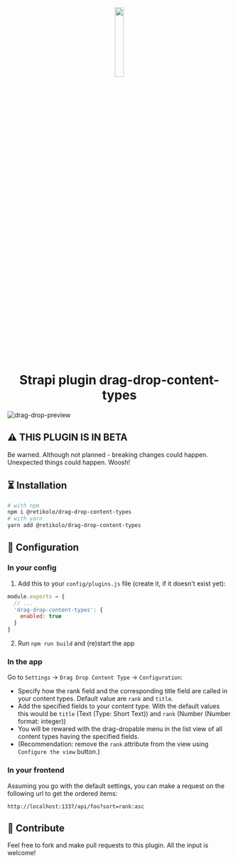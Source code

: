 <div align="center">
  <img src="https://user-images.githubusercontent.com/37687705/192227260-db082018-947a-4166-a3f4-983e1024dd59.png" width="20%">
  <h1>Strapi plugin drag-drop-content-types</h1>
</div>

![drag-drop-preview](https://user-images.githubusercontent.com/37687705/191790500-f7bc7968-cf10-4448-a049-3350d96d2d8b.png)

## ⚠ THIS PLUGIN IS IN BETA
Be warned. Although not planned - breaking changes could happen. Unexpected things could happen. Woosh!

## ⏳ Installation

```bash
# with npm
npm i @retikolo/drag-drop-content-types
# with yarn
yarn add @retikolo/drag-drop-content-types
```

## 🔧 Configuration

### In your config
1. Add this to your `config/plugins.js` file (create it, if it doesn't exist yet):
```js
module.exports = {
  // ...
  'drag-drop-content-types': {
    enabled: true
  }
}
```
2. Run `npm run build` and (re)start the app

### In the app
Go to `Settings` -> `Drag Drop Content Type` -> `Configuration`:
* Specify how the rank field and the corresponding title field are called in your content types. Default value are `rank` and `title`.
* Add the specified fields to your content type. With the default values this would be `title` (Text (Type: Short Text)) and `rank` (Number (Number format: integer)) 
* You will be rewared with the drag-dropable menu in the list view of all content types having the specified fields.
* (Recommendation: remove the `rank` attribute from the view using `Configure the view` button.)

### In your frontend
Assuming you go with the default settings, you can make a request on the following url to get the ordered items:

```
http://localhost:1337/api/foo?sort=rank:asc
```

## 🤝 Contribute
Feel free to fork and make pull requests to this plugin. All the input is welcome!
